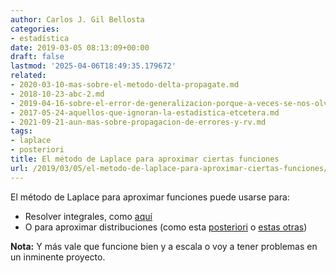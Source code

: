 ```yaml
---
author: Carlos J. Gil Bellosta
categories:
- estadística
date: 2019-03-05 08:13:09+00:00
draft: false
lastmod: '2025-04-06T18:49:35.179672'
related:
- 2020-03-10-mas-sobre-el-metodo-delta-propagate.md
- 2018-10-23-abc-2.md
- 2019-04-16-sobre-el-error-de-generalizacion-porque-a-veces-se-nos-olvida.md
- 2017-05-24-aquellos-que-ignoran-la-estadistica-etcetera.md
- 2021-09-21-aun-mas-sobre-propagacion-de-errores-y-rv.md
tags:
- laplace
- posteriori
title: El método de Laplace para aproximar ciertas funciones
url: /2019/03/05/el-metodo-de-laplace-para-aproximar-ciertas-funciones/
---
```


El método de Laplace para aproximar funciones puede usarse para:

* Resolver integrales, como [aquí](https://en.wikipedia.org/wiki/Laplace%27s_method)
* O para aproximar distribuciones (como esta [posteriori](http://www2.stat.duke.edu/~st118/sta250/laplace.pdf) o [estas otras](http://www.sumsar.net/blog/2013/11/easy-laplace-approximation/))

**Nota:** Y más vale que funcione bien y a escala o voy a tener problemas en un inminente proyecto.